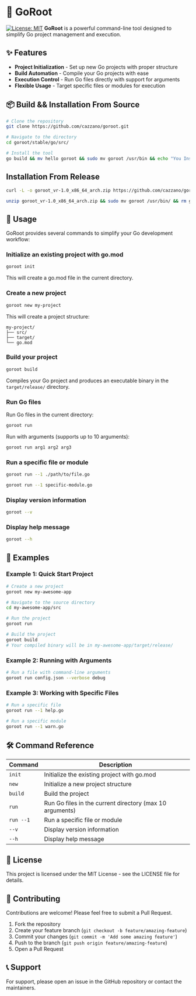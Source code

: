 # 🌲 GoRoot

[![License: MIT](https://img.shields.io/badge/License-MIT-yellow.svg)](https://opensource.org/licenses/MIT)
**GoRoot** is a powerful command-line tool designed to simplify Go project management and execution.

## ✨ Features

- **Project Initialization** - Set up new Go projects with proper structure
- **Build Automation** - Compile your Go projects with ease
- **Execution Control** - Run Go files directly with support for arguments
- **Flexible Usage** - Target specific files or modules for execution

## 📦 Build && Installation From Source

```bash
# Clone the repository
git clone https://github.com/cazzano/goroot.git

# Navigate to the directory
cd goroot/stable/go/src/

# Install the tool
go build && mv hello goroot && sudo mv goroot /usr/bin && echo "You Installed It Hah !!!"
```
## Installation From Release

```bash
curl -L -o goroot_vr-1.0_x86_64_arch.zip https://github.com/cazzano/goroot/releases/download/go/goroot_vr-1.0_x86_64_arch.zip

unzip goroot_vr-1.0_x86_64_arch.zip && sudo mv goroot /usr/bin/ && rm goroot_vr-1.0_x86_64_arch.zip && echo "You Installed It Bro!!!!"
```

## 🚀 Usage

GoRoot provides several commands to simplify your Go development workflow:

### Initialize an existing project with go.mod

```bash
goroot init
```

This will create a go.mod file in the current directory.

### Create a new project

```bash
goroot new my-project
```

This will create a project structure:

```
my-project/
├── src/
├── target/
└── go.mod
```

### Build your project

```bash
goroot build
```

Compiles your Go project and produces an executable binary in the `target/release/` directory.

### Run Go files

Run Go files in the current directory:

```bash
goroot run
```

Run with arguments (supports up to 10 arguments):

```bash
goroot run arg1 arg2 arg3
```

### Run a specific file or module

```bash
goroot run --1 ./path/to/file.go
```

```bash
goroot run --1 specific-module.go
```

### Display version information

```bash
goroot --v
```

### Display help message

```bash
goroot --h
```

## 📝 Examples

### Example 1: Quick Start Project

```bash
# Create a new project
goroot new my-awesome-app

# Navigate to the source directory
cd my-awesome-app/src

# Run the project
goroot run

# Build the project
goroot build
# Your compiled binary will be in my-awesome-app/target/release/
```

### Example 2: Running with Arguments

```bash
# Run a file with command-line arguments
goroot run config.json --verbose debug
```

### Example 3: Working with Specific Files

```bash
# Run a specific file
goroot run --1 help.go

# Run a specific module
goroot run --1 warn.go
```

## 🛠️ Command Reference

| Command | Description |
|---------|-------------|
| `init` | Initialize the existing project with go.mod |
| `new` | Initialize a new project structure |
| `build` | Build the project |
| `run` | Run Go files in the current directory (max 10 arguments) |
| `run --1` | Run a specific file or module |
| `--v` | Display version information |
| `--h` | Display help message |

## 📄 License

This project is licensed under the MIT License - see the LICENSE file for details.

## 🤝 Contributing

Contributions are welcome! Please feel free to submit a Pull Request.

1. Fork the repository
2. Create your feature branch (`git checkout -b feature/amazing-feature`)
3. Commit your changes (`git commit -m 'Add some amazing feature'`)
4. Push to the branch (`git push origin feature/amazing-feature`)
5. Open a Pull Request

## 📞 Support

For support, please open an issue in the GitHub repository or contact the maintainers.
